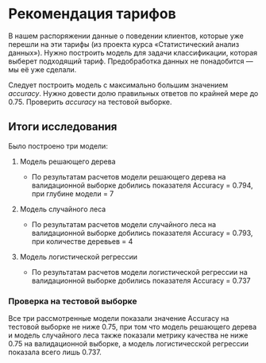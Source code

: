 # Рекомендация тарифов

В нашем распоряжении данные о поведении клиентов, которые уже перешли на эти тарифы (из проекта курса «Статистический анализ данных»). 
Нужно построить модель для задачи классификации, которая выберет подходящий тариф. Предобработка данных не понадобится — мы её уже сделали.

Следует построить модель с максимально большим значением *accuracy*. Нужно довести долю правильных ответов по крайней мере до 0.75. 
Проверить *accuracy* на тестовой выборке.

## Итоги исследования

Было построено три модели:
1. Модель решающего дерева
    - По результатам расчетов модели решающего дерева на валидационной выборке добились показателя Accuracy = 0.794, при глубине модели = 7
    
2. Модель случайного леса
    - По результатам расчетов модели случайного леса на валидационной выборке добились показателя Accuracy = 0.793, при количестве деревьев = 4
    
3. Модель логистической регрессии
    - По результатам расчетов модели логистической регрессии на валидационной выборке добились показателя Accuracy = 0.737

### Проверка на тестовой выборке

Все три рассмотренные модели показали значение Accuracy на тестовой выборке не ниже 0.75, при том что модель решающего дерева и модель случайного леса также показали метрику качества не ниже 0.75 на валидационной выборке, а модель логистичесской регрессии показала всего лишь 0.737.

